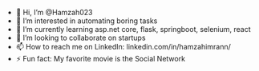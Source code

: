 - 👋 Hi, I’m @Hamzah023
- 👀 I’m interested in automating boring tasks
- 🌱 I’m currently learning asp.net core, flask, springboot, selenium, react
- 💞️ I’m looking to collaborate on startups
- 📫 How to reach me on LinkedIn: linkedin.com/in/hamzahimrann/
- ⚡ Fun fact: My favorite movie is the Social Network

<!---
Hamzah023/Hamzah023 is a ✨ special ✨ repository because its `README.md` (this file) appears on your GitHub profile.
You can click the Preview link to take a look at your changes.
--->
